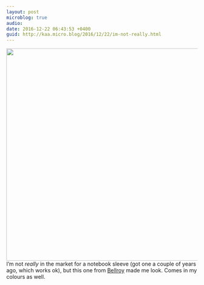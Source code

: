 ```yaml
---
layout: post
microblog: true
audio: 
date: 2016-12-22 06:43:53 +0400
guid: http://kaa.micro.blog/2016/12/22/im-not-really.html
---
```

<img src="http://www.kaa.bz/uploads/2018/c9017cf177.jpg" alt="" width="840" height="560" class="alignnone size-full wp-image-26" /> I’m not <em>really</em> in the market for a notebook sleeve (got one a couple of years ago, which works ok), but this one from <a href="https://bellroy.com/products/notebook-cover/blue_steel">Bellroy</a> made me look. Comes in my colours as well.
